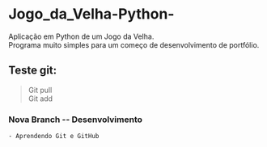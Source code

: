 # Jogo_da_Velha-Python-
Aplicação em Python de um Jogo da Velha. <br>
Programa muito simples para um começo de desenvolvimento de portfólio.
<br>
## Teste git:
>Git pull<br>
>Git add
### Nova Branch -- Desenvolvimento
    - Aprendendo Git e GitHub